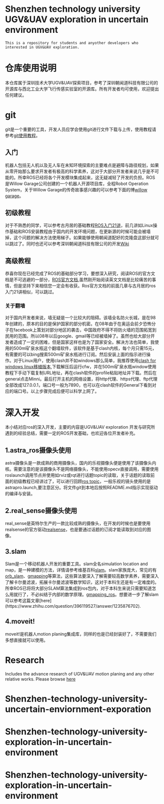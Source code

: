Shenzhen technology university UGV&UAV exploration in uncertain environment 
===========================================================================
`This is a repository for students and anyother developers who interested in UGV&UAV exploration.`


# 仓库使用说明
本仓库属于深圳技术大学UGV&UAV探索项目，参考了深圳朝闻道科技有限公司的开源库与西北工业大学飞行传感实验室的开源库。所有开发者均可使用，欢迎提出任何建议。
# git
git是一个重要的工具，开发人员应学会使用git进行文件下载与上传，使用教程请参考[git使用教程](https://www.guyuehome.com/14906)。
## 入门
机器人包括无人机以及无人车在未知环境探索的主要难点是避障与路径规划，如果从零开始那么要求开发者有极高的科学素养，这对于大部分开发者来说几乎是不可能的。所幸ROS已经将各个开发模块集成起来，这无疑减轻了开发的负担。ROS是Willow Garage公司创建的一个机器人开源项目库，全程Robot Operation System，关于Willow Garage的传奇故事感兴趣的可以参考下面的博[willow garage](https://www.guyuehome.com/7521)。
## 初级教程
对于不熟悉的同学，可以参考古月居的基础教程[ROS入门21讲](https://www.guyuehome.com/34648)，前几讲如Linux操作基础和ROS安装教程由于国内的开发环境问题，在更新源的时候可能会被墙掉，这个问题的解决方法使用梯子。如果能够使用朝闻道配好的克隆盘这部分就可以跳过了。同时也还可以参考深圳朝闻道科技有限公司的开发[Wiki](https://edu2.taobotics.com/wiki/)
## 高级教程
恭喜你现在已经完成了ROS的基础部分学习，要想深入研究，阅读ROS的官方文档是不可逃避的一部分，[ROS官方文档](http://wiki.ros.org/Documentation),虽然刚开始阅读英文文档是比较痛苦的事情，但是坚持下来相信您一定会有收获。Ros官方文档的前面几章与古月居的ros入门21讲相似，可以跳过。
### 关于翻墙
对于国内开发者来说，墙无疑是一个比较大的阻碍。该墙全名防火长城，是在98年创建的，原本的目的是保护国家的部分机密。在08年由于在奥运会前夕恐怖分子在facebook上策划对部分地区的袭击，中国政府不得不将防火墙的范围拓宽到民用的范围。所以08年以后google、gmail等已经被墙掉了。虽然也给大部分开发者造成了一定的困难，但是国家这样也是为了国家安全。解决方法也简单，我使用的500ml矿泉水瓶这个翻墙软件，该软件是基于clash内核，每个月只需15元，有需要的可以bing搜索500ml矿泉水瓶进行订阅。然后安装上面的指示进行操作。对于Linux用户，使用clash并不如windows那么简单，我推荐使用[clash for windows linux移植版本](https://github.com/Fndroid/clash_for_windows_pkg/releases/download/0.20.3/Clash.for.Windows-0.20.3-x64-linux.tar.gz),下载解压后运行cfw，并在500ml矿泉水瓶window使用教程下手动下载复制URL地址，再在clash软件的profile粘贴地址并下载。然后在general点击Minni。最后打开主机的网络设置，将http代理、https代理、ftp代理全部改成127.0.0.1，端口号一般为7890，也可以在clash软件的General下看到对应的端口号。以上步骤完成后便可以科学上网了。
# 深入开发
本小结对应ros的深入开发，主要的内容是UGV&UAV exploration 开发与研究所遇到的经验总结，需要一定的ROS开发基础，也欢迎各位开发者补充。
## 1.astra_ros摄像头使用
astra摄像头是一款成熟的商用摄像头，国内的乐视摄像头便是使用了该摄像头内核。需要注意的是该摄像头不是网络摄像头，不能使用opecv直接调用，需要使用roslaunch调用节点并使用如rviz或rqt进行话题topic的读取，关于话题的读取前面的初级教程已经讲过了，可以进行回顾[ros topic](https://edu2.taobotics.com/wiki/Tutorial/Beginner/1.3-Important-Topics/doc/index.html]。在这里我们将使用astra提供的(标准驱动)[https://github.com/orbbec/ros_astra_camera)，一般乐视的镜头使用的是astrapro.launch,要注意区分。将文件git到本地后按照README.md指示实现驱动的编译与安装。
## 2.real_sense摄像头使用
real_sense是英特尔生产的一款比较成熟的摄像头，在开发的时候也是要使用realsense的官方驱动[realsense](https://github.com/IntelRealSense/realsense-ros)，也是要通过话题的订阅才能读取到对应的图像。
## 3.slam
Slam是一个移动机器人开发的重要工具。slam全名simulation location and map，是一种建模的方法，详情请参考维基百科[slam](https://zh.wikipedia.org/zh-tw/%E5%90%8C%E6%97%B6%E5%AE%9A%E4%BD%8D%E4%B8%8E%E5%9C%B0%E5%9B%BE%E6%9E%84%E5%BB%BA)。slam家族庞大，常见的有[orb_slam](https://webdiis.unizar.es/~raulmur/orbslam/)、[gmapping](https://openslam-org.github.io/gmapping.html)等算法，这些算法要深入了解需要较高数学素养，需要深入了解卡尔曼滤波，拓展卡尔曼滤波等数学知识，这对于本科生还是有一定难度的。所幸ROS已将将大部分SLAM算法集成到ros包内，对于本科生来说只需要知道怎么用就行了，不必纠结于内部的数学原理。[gmapping_ros](http://wiki.ros.org/gmapping],(orb_slam)[http://wiki.ros.org/orb_slam2_ros)。想要进一步了解slam可以参考这篇文章[here](https://www.zhihu.com/question/396119527/answer/1235876702).
## 4.moveit!
moveit!是机器人motion planing集成库，同样的也是已经封装好了，不需要我们多想直接就可以使用。


# Research 
Includes the advance research of UGV&UAV motion planing and any other relative works. Please browse [here]()
# Shenzhen-technology-university-uncertain-enviornment-exporation
# Shenzhen-technology-university-exploration-in-uncertain-environment
# Shenzhen-technology-university-exploration-in-uncertain-environment
